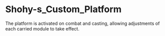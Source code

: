 # Shohy-s_Custom_Platform
 The platform is activated on combat and casting, allowing adjustments of each carried module to take effect.
